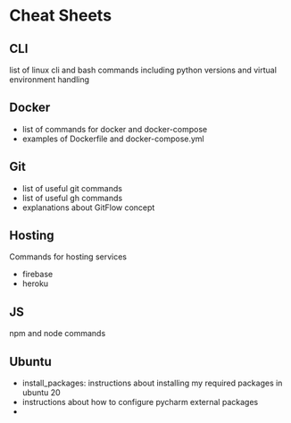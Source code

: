 # Cheat Sheets

## CLI

list of linux cli and bash commands including python versions and 
virtual environment handling

## Docker

- list of commands for docker and docker-compose
- examples of Dockerfile and docker-compose.yml

## Git

- list of useful git commands
- list of useful gh commands
- explanations about GitFlow concept

## Hosting

Commands for hosting services

- firebase
- heroku

## JS

npm and node commands

## Ubuntu

- install_packages: instructions about installing my required packages in ubuntu 20
- instructions about how to configure pycharm external packages
- 